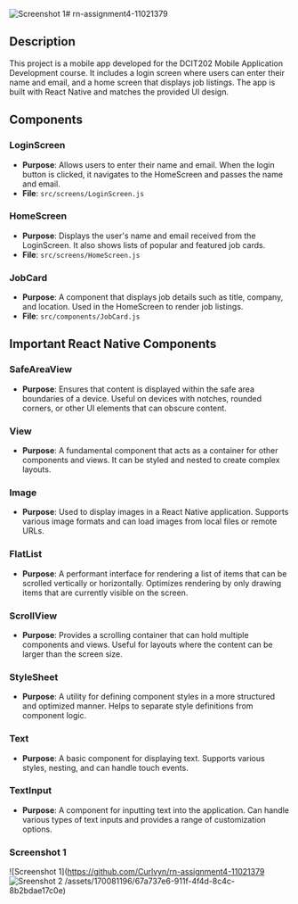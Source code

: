 ![Screenshot 1](https://github.com/Curlvyn/rn-assignment4-11021379/assets/170081196/75f8d091-b6ae-4594-bb28-9506a0d56cb9)# rn-assignment4-11021379

## Description
This project is a mobile app developed for the DCIT202 Mobile Application Development course. It includes a login screen where users can enter their name and email, and a home screen that displays job listings. The app is built with React Native and matches the provided UI design.

## Components

### LoginScreen
- **Purpose**: Allows users to enter their name and email. When the login button is clicked, it navigates to the HomeScreen and passes the name and email.
- **File**: `src/screens/LoginScreen.js`

### HomeScreen
- **Purpose**: Displays the user's name and email received from the LoginScreen. It also shows lists of popular and featured job cards.
- **File**: `src/screens/HomeScreen.js`

### JobCard
- **Purpose**: A component that displays job details such as title, company, and location. Used in the HomeScreen to render job listings.
- **File**: `src/components/JobCard.js`

## Important React Native Components

### SafeAreaView
- **Purpose**: Ensures that content is displayed within the safe area boundaries of a device. Useful on devices with notches, rounded corners, or other UI elements that can obscure content.

### View
- **Purpose**: A fundamental component that acts as a container for other components and views. It can be styled and nested to create complex layouts.

### Image
- **Purpose**: Used to display images in a React Native application. Supports various image formats and can load images from local files or remote URLs.

### FlatList
- **Purpose**: A performant interface for rendering a list of items that can be scrolled vertically or horizontally. Optimizes rendering by only drawing items that are currently visible on the screen.

### ScrollView
- **Purpose**: Provides a scrolling container that can hold multiple components and views. Useful for layouts where the content can be larger than the screen size.

### StyleSheet
- **Purpose**: A utility for defining component styles in a more structured and optimized manner. Helps to separate style definitions from component logic.

### Text
- **Purpose**: A basic component for displaying text. Supports various styles, nesting, and can handle touch events.

### TextInput
- **Purpose**: A component for inputting text into the application. Can handle various types of text inputs and provides a range of customization options.


### Screenshot 1
![Screenshot 1](https://github.com/Curlvyn/rn-assignment4-11021379
![Sreenshot 2](https://github.com/Curlvyn/rn-assignment4-11021379/assets/170081196/989c82f3-4a80-42a5-a8e3-53e90b8c0934)
/assets/170081196/67a737e6-911f-4f4d-8c4c-8b2bdae17c0e)


